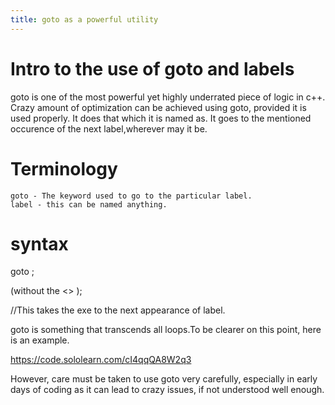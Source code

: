 ```yaml
---
title: goto as a powerful utility
---
```


# Intro to the use of goto and labels

goto is one of the most powerful yet highly underrated piece of logic in c++. Crazy amount of optimization can be achieved using goto, provided it is used properly.
It does that which it is named as. It goes to the mentioned occurence of the next label,wherever may it be.

# Terminology

	goto - The keyword used to go to the particular label.
	label - this can be named anything.
# syntax

goto <label>;

(without the <> );

//This takes the exe to the next appearance of label.

goto is something that transcends all loops.To be clearer on this point, here is an example.

https://code.sololearn.com/cI4qqQA8W2q3

However, care must be taken to use goto very carefully, especially in early days of coding as it can lead to crazy issues, if not understood well enough.
